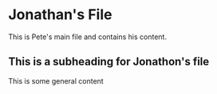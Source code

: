 # Jonathan's File
This is Pete's main file and contains his content.
## This is a subheading for Jonathon's file
This is some general content

